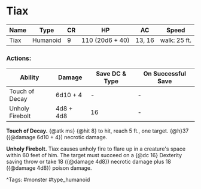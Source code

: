 # Tiax

| Name | Type | CR | HP | AC | Speed |
|------|------|----|----|----|-------|
| Tiax | Humanoid | 9 | 110 (20d6 + 40) | 13, 16 | walk: 25 ft. |

### Actions:

| Ability | Damage | Save DC & Type | On Successful Save |
|---------|--------|----------------|--------------------|
| Touch of Decay | 6d10 + 4 | - | - |
| Unholy Firebolt | 4d8 + 4d8 | 16 | - |


**Touch of Decay.** {@atk ms} {@hit 8} to hit, reach 5 ft., one target. {@h}37 ({@damage 6d10 + 4}) necrotic damage.

**Unholy Firebolt.** Tiax causes unholy fire to flare up in a creature's space within 60 feet of him. The target must succeed on a {@dc 16} Dexterity saving throw or take 18 ({@damage 4d8}) necrotic damage plus 18 ({@damage 4d8}) poison damage.

^Tags: #monster #type_humanoid
